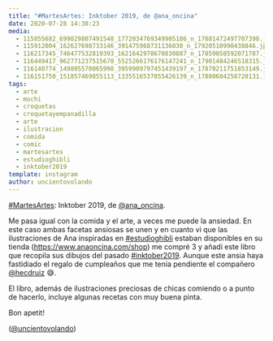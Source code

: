 ```yaml
---
title: "#MartesArtes: Inktober 2019, de @ana_oncina"
date: 2020-07-28 14:38:23
media: 
  - 115855682_699029807491548_1772034769349905186_n_17881472497707398.jpg
  - 115912004_162627698733146_391475968731136030_n_17920510990438846.jpg
  - 116217345_746477532819393_1621642978670830887_n_17859058592071787.jpg
  - 116449417_962771237515670_5525266176176147241_n_17901484246518315.jpg
  - 116140774_149805570065998_3959909797451439197_n_17870211751853149.jpg
  - 116151750_151857469855113_1335516537055426139_n_17880604258728131.jpg
tags: 
  - arte
  - mochi
  - croquetas
  - croquetayempanadilla
  - arte
  - ilustracion
  - comida
  - comic
  - martesartes
  - estudioghibli
  - inktober2019
template: instagram
author: uncientovolando
---
```


[#MartesArtes](/tags/martesartes): Inktober 2019, de [@ana_oncina](https://instagram.com/ana_oncina).

Me pasa igual con la comida y el arte, a veces me puede la ansiedad. En este caso ambas facetas ansiosas se unen y en cuanto vi que las ilustraciones de Ana inspiradas en [#estudioghibli](/tags/estudioghibli) estaban disponibles en su tienda (<https://www.anaoncina.com/shop>) me compré 3 y añadí este libro que recopila sus dibujos del pasado [#inktober2019](/tags/inktober2019). Aunque este ansia haya fastidiado el regalo de cumpleaños que me tenía pendiente el compañero [@hecdruiz](https://instagram.com/hecdruiz) 😅.

El libro, además de ilustraciones preciosas de chicas comiendo o a punto de hacerlo, incluye algunas recetas con muy buena pinta.

Bon apetit!

([@uncientovolando](https://instagram.com/uncientovolando))
